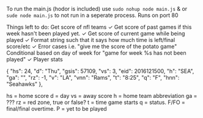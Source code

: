 To run the main.js (hodor is included) use `sudo nohup node main.js` & or 
`sude node main.js` to not run in a seperate process. Runs on port 80


Things left to do:
Get score of nfl teams ✓
Get score of past games if this week hasn't been played yet. ✓
Get score of current game while being played ✓
Format string such that it says how much time is left/final score/etc ✓
Error cases i.e. "give me the score of the potato game"
Conditional based on day of week for "game for week %s has not been played"  ✓
Player stats

 {
         "hs": 24,
         "d": "Thu",
         "gsis": 57109,
         "vs": 3,
         "eid": 2016121500,
         "h": "SEA",
         "ga": "",
         "rz": -1,
         "v": "LA",
         "vnn": "Rams",
         "t": "8:25",
         "q": "F",
         "hnn": "Seahawks"
      },

hs = home score
d = day
vs = away score
h = home team abbreviation
ga = ???
rz = red zone, true or false?
t = time game starts
q = status. F/FO = final/final overtime. P = yet to be played